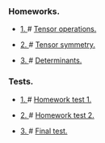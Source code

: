 ### Homeworks.

+ <a href = "https://github.com/fadyat/ITMO-PROBLEMS/blob/master/Linal/II%20semester/Homeworks/hw1-tensorOperations.pdf"> 1. </a> #
<a href = "https://github.com/fadyat/ITMO-PROBLEMS/blob/master/Linal/II%20semester/Homeworks/hw1-solution.pdf"> Tensor operations. </a>

+ <a href = "https://github.com/fadyat/ITMO-PROBLEMS/blob/master/Linal/II%20semester/Homeworks/hw2-tensorSymmetry.pdf"> 2. </a> #
<a href = "https://github.com/fadyat/ITMO-PROBLEMS/blob/master/Linal/II%20semester/Homeworks/hw2-solution.pdf"> Tensor symmetry. </a>

+ <a href = "https://github.com/fadyat/ITMO-PROBLEMS/blob/master/Linal/II%20semester/Homeworks/hw3-determinants.pdf"> 3. </a> #
<a href = "https://github.com/fadyat/ITMO-PROBLEMS/blob/master/Linal/II%20semester/Homeworks/hw2-solution.pdf"> Determinants. </a>

### Tests.

+ <a href = "https://github.com/fadyat/ITMO-PROBLEMS/blob/master/Linal/II%20semester/Tests/hw-test1.pdf"> 1. </a> #
<a href = "https://github.com/fadyat/ITMO-PROBLEMS/blob/master/Linal/II%20semester/Tests/hw-test1-solution.pdf"> Homework test 1. </a>

+ <a href = "https://github.com/fadyat/ITMO-PROBLEMS/blob/master/Linal/II%20semester/Tests/hw-test2.pdf"> 2. </a> #
<a href = "https://github.com/fadyat/ITMO-PROBLEMS/blob/master/Linal/II%20semester/Tests/hw-test2-solution.pdf"> Homework test 2. </a>


+ <a href = "https://github.com/fadyat/ITMO-PROBLEMS/blob/master/Linal/II%20semester/Tests/test1.pdf"> 3. </a> #
<a href = "https://github.com/fadyat/ITMO-PROBLEMS/blob/master/Linal/II%20semester/Tests/test1-solution.pdf"> Final test. </a>
